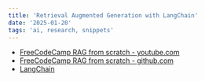 ```yaml
---
title: 'Retrieval Augmented Generation with LangChain'
date: '2025-01-20'
tags: 'ai, research, snippets'
---
```


- [FreeCodeCamp RAG from scratch - youtube.com](https://www.youtube.com/watch?v=sVcwVQRHIc8)
- [FreeCodeCamp RAG from scratch - github.com](https://github.com/langchain-ai/rag-from-scratch)
- [LangChain](https://python.langchain.com/docs/how_to/#text-splitters)